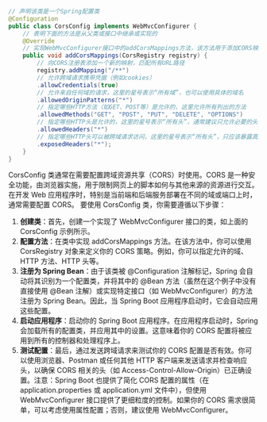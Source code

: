 
```java
// 声明该类是一个Spring配置类  
@Configuration
public class CorsConfig implements WebMvcConfigurer {
    // 表明下面的方法是从父类或接口中继承或实现的 
    @Override  
    // 实现WebMvcConfigurer接口中的addCorsMappings方法，该方法用于添加CORS映射，接受一个CorsRegistry对象作为参数  
    public void addCorsMappings(CorsRegistry registry) { 
        // 向CORS注册表添加一个新的映射，匹配所有URL路径 
        registry.addMapping("/**") 
        // 允许跨域请求携带凭据（例如cookies）  
        .allowCredentials(true) 
        // 允许来自任何域的请求，这里的星号表示“所有域”，也可以使用具体的域名  
        .allowedOriginPatterns("*") 
        // 指定哪些HTTP方法（如GET、POST等）是允许的，这里允许所有列出的方法  
        .allowedMethods("GET", "POST", "PUT", "DELETE", "OPTIONS") 
        // 指定哪些HTTP头是允许的，这里的星号表示“所有头”，通常建议只允许必要的头  
        .allowedHeaders("*") 
        // 指定哪些HTTP头可以被跨域请求访问，这里的星号表示“所有头”，只应该暴露真正需要的头  
        .exposedHeaders("*"); 
    }  
}
```
CorsConfig 类通常在需要配置跨域资源共享（CORS）时使用。CORS 是一种安全功能，由浏览器实施，用于限制网页上的脚本如何与其他来源的资源进行交互。在开发 Web 应用程序时，特别是当前端和后端服务部署在不同的域或端口上时，通常需要配置 CORS。
要使用 CorsConfig 类，你需要遵循以下步骤：

1. **创建类**：首先，创建一个实现了 WebMvcConfigurer 接口的类，如上面的 CorsConfig 示例所示。
2. **配置方法**：在类中实现 addCorsMappings 方法。在该方法中，你可以使用 CorsRegistry 对象来定义你的 CORS 策略。例如，你可以指定允许的域、HTTP 方法、HTTP 头等。
3. **注册为 Spring Bean**：由于该类被 @Configuration 注解标记，Spring 会自动将其识别为一个配置类，并将其中的 @Bean 方法（虽然在这个例子中没有直接使用 @Bean 注解）或实现特定接口（如 WebMvcConfigurer）的方法注册为 Spring Bean。因此，当 Spring Boot 应用程序启动时，它会自动应用这些配置。
4. **启动应用程序**：启动你的 Spring Boot 应用程序。在应用程序启动时，Spring 会加载所有的配置类，并应用其中的设置。这意味着你的 CORS 配置将被应用到所有的控制器和处理程序上。
5. **测试配置**：最后，通过发送跨域请求来测试你的 CORS 配置是否有效。你可以使用浏览器、Postman 或任何其他 HTTP 客户端来发送请求并检查响应头，以确保 CORS 相关的头（如 Access-Control-Allow-Origin）已正确设置。注意：Spring Boot 也提供了简化 CORS 配置的属性（在 application.properties 或 application.yml 文件中），但使用 WebMvcConfigurer 接口提供了更细粒度的控制。如果你的 CORS 需求很简单，可以考虑使用属性配置；否则，建议使用 WebMvcConfigurer。
